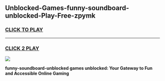 
## Unblocked-Games-funny-soundboard-unblocked-Play-Free-zpymk
<h3>
<a href="https://premium76.site?title=funny-soundboard-unblocked&ref=20M">CLICK TO PLAY</a></h3>
<hr>

<h3>
<a href="https://premium76.site?title=funny-soundboard-unblocked&ref=20M">CLICK 2 PLAY</a>
  
</h3>

<a href="https://premium76.site?title=funny-soundboard-unblocked&ref=19M"><img src="https://clearcache.store/games.png"></a>


**funny-soundboard-unblocked games unblocked: Your Gateway to Fun and Accessible Online Gaming**
